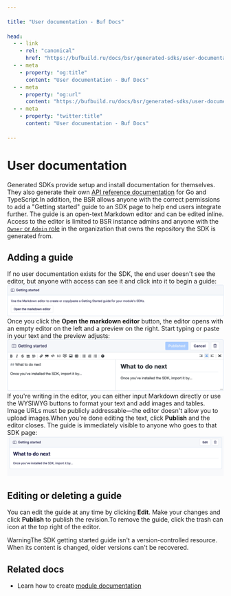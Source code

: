 ```yaml
---

title: "User documentation - Buf Docs"

head:
  - - link
    - rel: "canonical"
      href: "https://bufbuild.ru/docs/bsr/generated-sdks/user-documentation/"
  - - meta
    - property: "og:title"
      content: "User documentation - Buf Docs"
  - - meta
    - property: "og:url"
      content: "https://bufbuild.ru/docs/bsr/generated-sdks/user-documentation/"
  - - meta
    - property: "twitter:title"
      content: "User documentation - Buf Docs"

---
```


# User documentation

Generated SDKs provide setup and install documentation for themselves. They also generate their own [API reference documentation](../tutorial/#api-reference) for Go and TypeScript.In addition, the BSR allows anyone with the correct permissions to add a "Getting started" guide to an SDK page to help end users integrate further. The guide is an open-text Markdown editor and can be edited inline. Access to the editor is limited to BSR instance admins and anyone with the [`Owner` or `Admin` role](../../admin/manage-members/#member-roles) in the organization that owns the repository the SDK is generated from.

## Adding a guide

If no user documentation exists for the SDK, the end user doesn't see the editor, but anyone with access can see it and click into it to begin a guide:![Screenshot of the editor's beginning state](../../../images/bsr/sdks/gs-editor-empty.png)Once you click the **Open the markdown editor** button, the editor opens with an empty editor on the left and a preview on the right. Start typing or paste in your text and the preview adjusts:![Screenshot of the editor's active window](../../../images/bsr/sdks/gs-editor-preview.png)If you're writing in the editor, you can either input Markdown directly or use the WYSIWYG buttons to format your text and add images and tables. Image URLs must be publicly addressable—the editor doesn't allow you to upload images.When you're done editing the text, click **Publish** and the editor closes. The guide is immediately visible to anyone who goes to that SDK page:![Screenshot of the published guide](../../../images/bsr/sdks/gs-editor-published.png)

## Editing or deleting a guide

You can edit the guide at any time by clicking **Edit**. Make your changes and click **Publish** to publish the revision.To remove the guide, click the trash can icon at the top right of the editor.

WarningThe SDK getting started guide isn't a version-controlled resource. When its content is changed, older versions can't be recovered.

## Related docs

- Learn how to create [module documentation](../../documentation/create-docs/)
